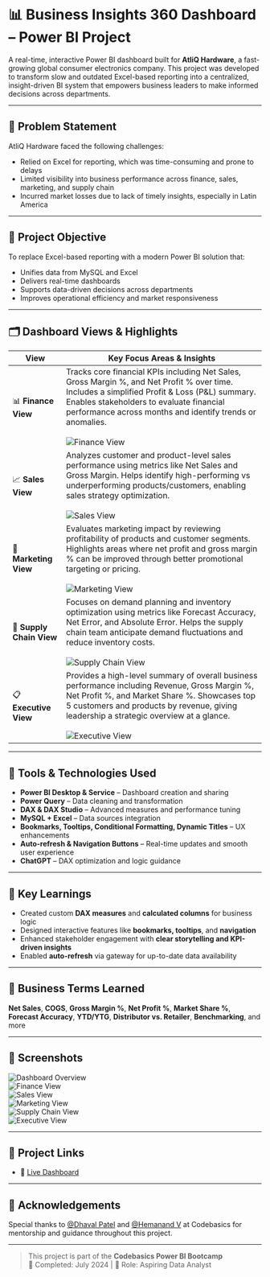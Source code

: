 # 📊 Business Insights 360 Dashboard – Power BI Project

A real-time, interactive Power BI dashboard built for **AtliQ Hardware**, a fast-growing global consumer electronics company. This project was developed to transform slow and outdated Excel-based reporting into a centralized, insight-driven BI system that empowers business leaders to make informed decisions across departments.

---

## 🚩 Problem Statement

AtliQ Hardware faced the following challenges:

- Relied on Excel for reporting, which was time-consuming and prone to delays
- Limited visibility into business performance across finance, sales, marketing, and supply chain
- Incurred market losses due to lack of timely insights, especially in Latin America

---

## 🎯 Project Objective

To replace Excel-based reporting with a modern Power BI solution that:

- Unifies data from MySQL and Excel
- Delivers real-time dashboards
- Supports data-driven decisions across departments
- Improves operational efficiency and market responsiveness

---

## 🗂️ Dashboard Views & Highlights

| View                     | Key Focus Areas & Insights                                                                                                                                                                                                                                                                     |
| ------------------------ | ---------------------------------------------------------------------------------------------------------------------------------------------------------------------------------------------------------------------------------------------------------------------------------------------- |
| 📊 **Finance View**      | Tracks core financial KPIs including Net Sales, Gross Margin %, and Net Profit % over time. Includes a simplified Profit & Loss (P&L) summary. Enables stakeholders to evaluate financial performance across months and identify trends or anomalies.<br><br>![Finance View](finance_view.png) |
| 📈 **Sales View**        | Analyzes customer and product-level sales performance using metrics like Net Sales and Gross Margin. Helps identify high-performing vs underperforming products/customers, enabling sales strategy optimization.<br><br>![Sales View](sales_view.png)                                          |
| 📢 **Marketing View**    | Evaluates marketing impact by reviewing profitability of products and customer segments. Highlights areas where net profit and gross margin % can be improved through better promotional targeting or pricing.<br><br>![Marketing View](marketing_view.png)                                    |
| 🚚 **Supply Chain View** | Focuses on demand planning and inventory optimization using metrics like Forecast Accuracy, Net Error, and Absolute Error. Helps the supply chain team anticipate demand fluctuations and reduce inventory costs.<br><br>![Supply Chain View](suply_chain_view.png)                            |
| 📋 **Executive View**    | Provides a high-level summary of overall business performance including Revenue, Gross Margin %, Net Profit %, and Market Share %. Showcases top 5 customers and products by revenue, giving leadership a strategic overview at a glance.<br><br>![Executive View](execute_view.png)           |

---

## 🧰 Tools & Technologies Used

- **Power BI Desktop & Service** – Dashboard creation and sharing
- **Power Query** – Data cleaning and transformation
- **DAX & DAX Studio** – Advanced measures and performance tuning
- **MySQL + Excel** – Data sources integration
- **Bookmarks, Tooltips, Conditional Formatting, Dynamic Titles** – UX enhancements
- **Auto-refresh & Navigation Buttons** – Real-time updates and smooth user experience
- **ChatGPT** – DAX optimization and logic guidance

---

## 📌 Key Learnings

- Created custom **DAX measures** and **calculated columns** for business logic
- Designed interactive features like **bookmarks, tooltips**, and **navigation**
- Enhanced stakeholder engagement with **clear storytelling and KPI-driven insights**
- Enabled **auto-refresh** via gateway for up-to-date data availability

---

## 📘 Business Terms Learned

**Net Sales**, **COGS**, **Gross Margin %**, **Net Profit %**, **Market Share %**,  
**Forecast Accuracy**, **YTD/YTG**, **Distributor vs. Retailer**, **Benchmarking**, and more

---

## 📸 Screenshots

![Dashboard Overview](home_view.png)  
![Finance View](finance_view.png)  
![Sales View](sales_view.png)  
![Marketing View](marketing_view.png)  
![Supply Chain View](suply_chain_view.png)  
![Executive View](execute_view.png)

---

## 🔗 Project Links

- 🔴 [Live Dashboard](https://encr.pw/e8IvB)

---

## 🙏 Acknowledgements

Special thanks to [@Dhaval Patel](https://www.linkedin.com/in/dhavalpatel/) and [@Hemanand V](https://www.linkedin.com/in/hemanandv/) at Codebasics for mentorship and guidance throughout this project.

---

> This project is part of the **Codebasics Power BI Bootcamp**  
> 📅 Completed: July 2024 | 💼 Role: Aspiring Data Analyst
